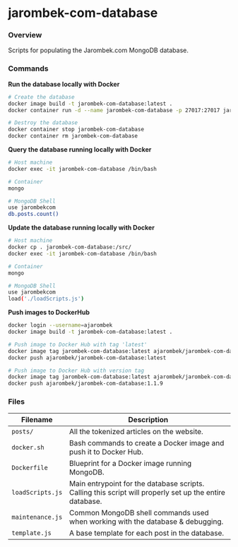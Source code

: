 # jarombek-com-database

### Overview

Scripts for populating the Jarombek.com MongoDB database.

### Commands

**Run the database locally with Docker**

```bash
# Create the database
docker image build -t jarombek-com-database:latest .
docker container run -d --name jarombek-com-database -p 27017:27017 jarombek-com-database:latest

# Destroy the database
docker container stop jarombek-com-database
docker container rm jarombek-com-database
```

**Query the database running locally with Docker**

```bash
# Host machine
docker exec -it jarombek-com-database /bin/bash 

# Container
mongo

# MongoDB Shell
use jarombekcom
db.posts.count()
```

**Update the database running locally with Docker**

```bash
# Host machine
docker cp . jarombek-com-database:/src/
docker exec -it jarombek-com-database /bin/bash

# Container
mongo

# MongoDB Shell
use jarombekcom
load('./loadScripts.js')
```

**Push images to DockerHub**

```bash
docker login --username=ajarombek
docker image build -t jarombek-com-database:latest .

# Push image to Docker Hub with tag 'latest'
docker image tag jarombek-com-database:latest ajarombek/jarombek-com-database:latest
docker push ajarombek/jarombek-com-database:latest

# Push image to Docker Hub with version tag
docker image tag jarombek-com-database:latest ajarombek/jarombek-com-database:1.1.9
docker push ajarombek/jarombek-com-database:1.1.9
```

### Files

| Filename             | Description                                                                                              |
|----------------------|----------------------------------------------------------------------------------------------------------|
| `posts/`             | All the tokenized articles on the website.                                                               |
| `docker.sh`          | Bash commands to create a Docker image and push it to Docker Hub.                                        |
| `Dockerfile`         | Blueprint for a Docker image running MongoDB.                                                            |
| `loadScripts.js`     | Main entrypoint for the database scripts.  Calling this script will properly set up the entire database. |
| `maintenance.js`     | Common MongoDB shell commands used when working with the database & debugging.                           |
| `template.js`        | A base template for each post in the database.                                                           |